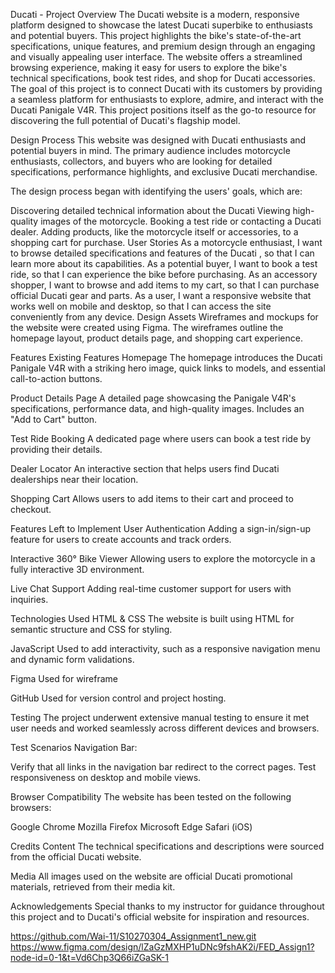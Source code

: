 Ducati - Project Overview
The Ducati website is a modern, responsive platform designed to showcase the latest Ducati superbike to enthusiasts and potential buyers. 
This project highlights the bike's state-of-the-art specifications, unique features, and premium design through an engaging and visually appealing user interface. 
The website offers a streamlined browsing experience, making it easy for users to explore the bike's technical specifications, book test rides, and shop for Ducati accessories.
The goal of this project is to connect Ducati with its customers by providing a seamless platform for enthusiasts to explore, admire, and interact with the Ducati Panigale V4R. 
This project positions itself as the go-to resource for discovering the full potential of Ducati's flagship model.

Design Process
This website was designed with Ducati enthusiasts and potential buyers in mind. 
The primary audience includes motorcycle enthusiasts, collectors, and buyers who are looking for detailed specifications, performance highlights, and exclusive Ducati merchandise.

The design process began with identifying the users' goals, which are:

Discovering detailed technical information about the Ducati
Viewing high-quality images of the motorcycle.
Booking a test ride or contacting a Ducati dealer.
Adding products, like the motorcycle itself or accessories, to a shopping cart for purchase.
User Stories
As a motorcycle enthusiast, I want to browse detailed specifications and features of the Ducati , so that I can learn more about its capabilities.
As a potential buyer, I want to book a test ride, so that I can experience the bike before purchasing.
As an accessory shopper, I want to browse and add items to my cart, so that I can purchase official Ducati gear and parts.
As a user, I want a responsive website that works well on mobile and desktop, so that I can access the site conveniently from any device.
Design Assets
Wireframes and mockups for the website were created using Figma. 
The wireframes outline the homepage layout, product details page, and shopping cart experience.  

Features
Existing Features
Homepage
The homepage introduces the Ducati Panigale V4R with a striking hero image, quick links to models, and essential call-to-action buttons.

Product Details Page
A detailed page showcasing the Panigale V4R's specifications, performance data, and high-quality images. Includes an "Add to Cart" button.

Test Ride Booking
A dedicated page where users can book a test ride by providing their details.

Dealer Locator
An interactive section that helps users find Ducati dealerships near their location.

Shopping Cart
Allows users to add items to their cart and proceed to checkout.

Features Left to Implement
User Authentication
Adding a sign-in/sign-up feature for users to create accounts and track orders.

Interactive 360° Bike Viewer
Allowing users to explore the motorcycle in a fully interactive 3D environment.

Live Chat Support
Adding real-time customer support for users with inquiries.

Technologies Used
HTML & CSS
The website is built using HTML for semantic structure and CSS for styling.


JavaScript
Used to add interactivity, such as a responsive navigation menu and dynamic form validations.


Figma
Used for wireframe

GitHub
Used for version control and project hosting.

Testing
The project underwent extensive manual testing to ensure it met user needs and worked seamlessly across different devices and browsers.

Test Scenarios
Navigation Bar:

Verify that all links in the navigation bar redirect to the correct pages.
Test responsiveness on desktop and mobile views.


Browser Compatibility
The website has been tested on the following browsers:

Google Chrome
Mozilla Firefox
Microsoft Edge
Safari (iOS)

Credits
Content
The technical specifications and descriptions were sourced from the official Ducati website.

Media
All images used on the website are official Ducati promotional materials, retrieved from their media kit.

Acknowledgements
Special thanks to my instructor for guidance throughout this project and to Ducati's official website for inspiration and resources.

https://github.com/Wai-11/S10270304_Assignment1_new.git
https://www.figma.com/design/lZaGzMXHP1uDNc9fshAK2i/FED_Assign1?node-id=0-1&t=Vd6Chp3Q66iZGaSK-1

